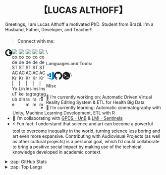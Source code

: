 <h1 align="center"> 【LUCAS ALTHOFF】</h1>
<p align="center">

Greetings, I am Lucas Althoff a motivated PhD. Student from Brazil. 
I'm a Husband, Father, Developer, and Teacher!!
</p>

>#### Connect with me:
[<img align="left" alt="codeSTACKr.com" width="22px" src="https://raw.githubusercontent.com/iconic/open-iconic/master/svg/globe.svg" />][website]
[<img align="left" alt="codeSTACKr | YouTube" width="22px" src="https://cdn.jsdelivr.net/npm/simple-icons@v3/icons/gmail.svg" />][email]
[<img align="left" alt="codeSTACKr | LinkedIn" width="22px" src="https://cdn.jsdelivr.net/npm/simple-icons@v3/icons/linkedin.svg" />][linkedin]
[<img align="left" alt="codeSTACKr | Instagram" width="22px" src="https://cdn.jsdelivr.net/npm/simple-icons@v3/icons/researchgate.svg" />][researchgate]
[<img align="left" alt="codeSTACKr | Instagram" width="22px" src="https://cdn.jsdelivr.net/npm/simple-icons@v3/icons/orcid.svg" />][orcid]
[<img align="left" alt="codeSTACKr | Instagram" width="22px" src="https://cdn.jsdelivr.net/npm/simple-icons@v3/icons/googlescholar.svg" />][googlescholar]\

>#### Languages and Tools:

<img align="left" alt="Visual Studio Code" width="26px" src="https://raw.githubusercontent.com/github/explore/80688e429a7d4ef2fca1e82350fe8e3517d3494d/topics/visual-studio-code/visual-studio-code.png" />
<img align="left" alt="GitHub" width="26px" src="https://raw.githubusercontent.com/github/explore/78df643247d429f6cc873026c0622819ad797942/topics/github/github.png" />
<img align="left" alt="Terminal" width="26px" src="https://raw.githubusercontent.com/github/explore/80688e429a7d4ef2fca1e82350fe8e3517d3494d/topics/terminal/terminal.png" />\


>#### Misc

- 🔭 I’m currently working on: Automatic Driven Virtual Reality Editing System & ETL for Health Big Data 
- 🌱 I’m currently learning: Automatic cinematography with Unity, Machine Learning Development, ETL with R  
- 👯 I’m collaborating with [GPDS - UnB](http://www.gpds.ene.unb.br/) & [LMI - Sentinela](http://www.lmi-sentinela.unb.br/)
- ⚡ Fun fact: I understand that science and art can become a powerful tool to overcome inequality in the world, turning science less boring and art even more expansive. Contributing with Audiovisual Projects (as well as other cultural projects) is a personal goal, which I’d could collaborate to bring a positive social impact by making use of the technical knowledge developed in academic context.

</details>

<details>
  <summary>:zap: GitHub Stats</summary>

  <img align="left" alt="Lucas's GitHub Stats" src="https://github-readme-stats.vercel.app/api?username=lucas-althoff&show_icons=true&hide_border=true" />

</details>

<details>
  <summary>:zap: Top Langs</summary>

  <img align="left" alt="Lucas's GitHub Stats" src="https://github-readme-stats.vercel.app/api/top-langs/?username=lucas-althoff&layout=compact" />

</details>

[orcid]: https://orcid.org/0000-0002-3387-9686
[researchgate]: https://www.researchgate.net/profile/Lucas-Althoff
[googlescholar]: https://scholar.google.com.br/citations?hl=pt-BR&user=POn52SkAAAAJ
[website]: https://lucas-althoff.github.io/
[email]: https://ls.althoff@gmail.com
[linkedin]: https://www.linkedin.com/in//lucas-althoff-747451151
